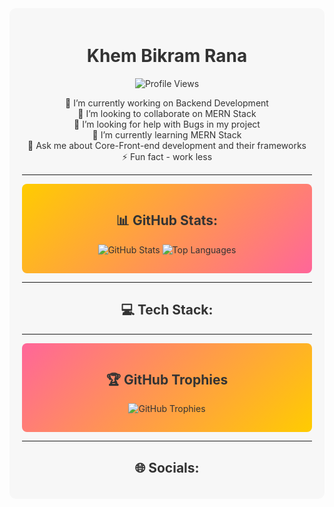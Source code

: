 <!-- Content with Different Text Colors -->
<div style="background-color: #f7f7f7; color: #333; padding: 20px; border-radius: 10px;">

  <!-- Header -->
  <h1 align="center">Khem Bikram Rana</h1>
  <p align="center">
    <img src="https://komarev.com/ghpvc/?username=your-github-username&label=PROFILE+VIEWS&color=green" alt="Profile Views">
  </p>

  <!-- Main Description -->
  <p align="center">🔭 I’m currently working on Backend Development<br>
  👯 I’m looking to collaborate on MERN Stack<br>
  🤝 I’m looking for help with Bugs in my project<br>
  🌱 I’m currently learning MERN Stack<br>
  💬 Ask me about Core-Front-end development and their frameworks<br>
  ⚡ Fun fact - work less</p>

  ---

  <!-- GitHub Stats with Gradient Background -->
  <div style="background: linear-gradient(135deg, #ffcc00, #ff6699); padding: 15px; border-radius: 8px;">
    <h2 align="center">📊 GitHub Stats:</h2>
    <p align="center">
      <img src="https://github-readme-stats.vercel.app/api?username=khembikram&theme=dark&hide_border=true&include_all_commits=true&count_private=true" alt="GitHub Stats">
      <img src="https://github-readme-stats.vercel.app/api/top-langs/?username=khembikram&theme=dark&hide_border=true&include_all_commits=true&count_private=true&layout=compact" alt="Top Languages">
    </p>
  </div>

  ---

  <!-- Tech Stack -->
  <h2 align="center">💻 Tech Stack:</h2>
  <p align="center">
    <!-- Add your badges here with suitable styles -->
  </p>

  ---

  <!-- GitHub Trophies with Gradient Background -->
  <div style="background: linear-gradient(135deg, #ff6699, #ffcc00); padding: 15px; border-radius: 8px;">
    <h2 align="center">🏆 GitHub Trophies</h2>
    <p align="center">
      <img src="https://github-profile-trophy.vercel.app/?username=khembikram&theme=radical&no-frame=false&no-bg=true&margin-w=4" alt="GitHub Trophies">
    </p>
  </div>

  ---

  <!-- Socials -->
  <h2 align="center">🌐 Socials:</h2>
  <p align="center">
    <!-- Add your social links here -->
  </p>

</div>
